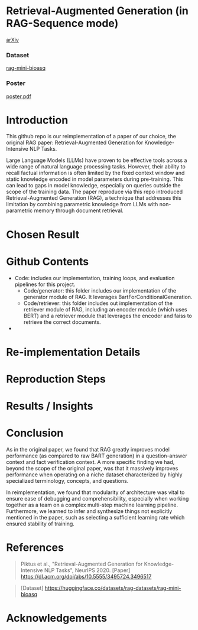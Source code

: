 # Retrieval-Augmented Generation (in RAG-Sequence mode)

[arXiv](https://arxiv.org/pdf/2005.11401)

### Dataset
[rag-mini-bioasq](https://huggingface.co/datasets/rag-datasets/rag-mini-bioasq)

### Poster
[poster.pdf](poster/poster.pdf)

# Introduction
This github repo is our reimplementation of a paper of our choice, the original RAG paper: Retrieval-Augmented Generation for
Knowledge-Intensive NLP Tasks.

Large Language Models (LLMs) have proven to be effective tools across a wide range of natural language processing tasks. However, their ability to recall factual information is often limited by the fixed context window and static knowledge encoded in model parameters during pre-training. This can lead to gaps in model knowledge, especially on queries outside the scope of the training data. The paper reproduce via this repo introduced Retrieval-Augmented Generation (RAG), a technique that addresses this limitation by combining parametric knowledge from LLMs with non-parametric memory through document retrieval.

# Chosen Result

# Github Contents
* Code: includes our implementation, training loops, and evaluation pipelines for this project.
  * Code/generator: this folder includes our implementation of the generator module of RAG. It leverages BartForConditionalGeneration.
  * Code/retriever: this folder includes out implementation of the retriever module of RAG, including an encoder module (which uses BERT) and a retriever module that leverages the encoder and faiss to retrieve the correct documents.
* 
# Re-implementation Details

# Reproduction Steps

# Results / Insights

# Conclusion
As in the original paper, we found that RAG greatly improves model performance (as compared to raw BART generation) in a question-answer context and fact verification context. A more specific finding we had, beyond the scope of the original paper, was that it massively improves performance when operating on a niche dataset characterized by highly specialized terminology, concepts, and questions.


In reimplementation, we found that modularity of architecture was vital to ensure ease of debugging and comprehensibility, especially when working together as a team on a complex multi-step machine learning pipeline. Furthermore, we learned to infer and synthesize things not explicitly mentioned in the paper, such as selecting a sufficient learning rate which ensured stability of training.

# References
> Piktus et al., "Retrieval-Augmented Generation for Knowledge-Intensive NLP Tasks", NeurIPS 2020.
> [Paper] https://dl.acm.org/doi/abs/10.5555/3495724.3496517

> [Dataset] https://huggingface.co/datasets/rag-datasets/rag-mini-bioasq

# Acknowledgements
